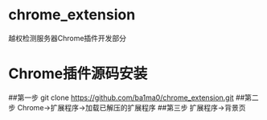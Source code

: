 # chrome_extension
越权检测服务器Chrome插件开发部分

# Chrome插件源码安装
##第一步
git clone https://github.com/ba1ma0/chrome_extension.git
##第二步
Chrome->扩展程序->加载已解压的扩展程序
##第三步
扩展程序->背景页
